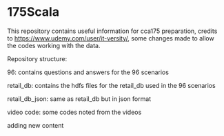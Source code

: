 # 175Scala
This repository contains useful information for cca175 preparation, credits to https://www.udemy.com/user/it-versity/,
some changes made to allow the codes working with the data.

Repository structure:

96: contains questions and answers for the 96 scenarios

retail_db: contains the hdfs files for the retail_db used in the 96 scenarios

retail_db_json: same as retail_db but in json format

video code: some codes noted from the videos


adding new content